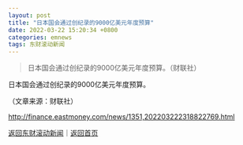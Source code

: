 ```yaml
---
layout: post
title: "日本国会通过创纪录的9000亿美元年度预算"
date: 2022-03-22 15:20:34 +0800
categories: emnews
tags: 东财滚动新闻
---
```

> 日本国会通过创纪录的9000亿美元年度预算。（财联社）

<p>日本国会通过创纪录的9000亿美元年度预算。</p><p class="em_media">（文章来源：财联社）</p>

<http://finance.eastmoney.com/news/1351,202203222318822769.html>

[返回东财滚动新闻](//finews.withounder.com/emnews/)｜[返回首页](//finews.withounder.com/)